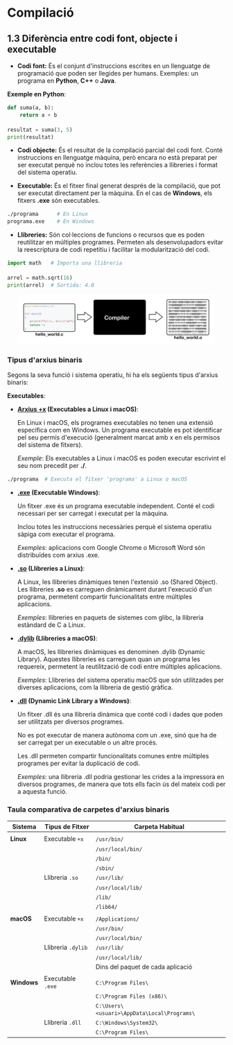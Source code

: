 # Compilació

## 1.3 Diferència entre codi font, objecte i executable

- **Codi font:** És el conjunt d'instruccions escrites en un llenguatge de programació que poden ser llegides per humans. Exemples: un programa en **Python**, **C++** o **Java**.

**Exemple en Python**:
  ```python
  def suma(a, b):
      return a + b

  resultat = suma(3, 5)
  print(resultat)
```

- **Codi objecte:** És el resultat de la compilació parcial del codi font. Conté instruccions en llenguatge màquina, però encara no està preparat per ser executat perquè no inclou totes les referències a llibreries i format del sistema operatiu.

- **Executable:** És el fitxer final generat després de la compilació, que pot ser executat directament per la màquina. En el cas de **Windows**, els fitxers **.exe** són executables.

```bash
./programa      # En Linux
programa.exe    # En Windows
```

- **Llibreries:** Són col·leccions de funcions o recursos que es poden reutilitzar en múltiples programes. Permeten als desenvolupadors evitar la reescriptura de codi repetitiu i facilitar la modularització del codi.

```python
import math   # Importa una llibreria

arrel = math.sqrt(16)
print(arrel)  # Sortida: 4.0
```

<center>
<img src="./assets/compilacioC.png" style="width: 90%; max-width: 500px">
</center>

### Tipus d'arxius binaris

Segons la seva funció i sistema operatiu, hi ha els següents tipus d'arxius binaris:

**Executables**:

- **<ins>Arxius +x</ins> (Executables a Linux i macOS)**:

    En Linux i macOS, els programes executables no tenen una extensió específica com en Windows. Un programa executable es pot identificar pel seu permís d'execució (generalment marcat amb x en els permisos del sistema de fitxers).

    *Exemple*: Els executables a Linux i macOS es poden executar escrivint el seu nom precedit per **./**.

```bash
./programa  # Executa el fitxer 'programa' a Linux o macOS
```

- **<ins>.exe</ins> (Executable Windows)**:

    Un fitxer .exe és un programa executable independent. Conté el codi necessari per ser carregat i executat per la màquina.

    Inclou totes les instruccions necessàries perquè el sistema operatiu sàpiga com executar el programa.

    *Exemples*: aplicacions com Google Chrome o Microsoft Word són distribuïdes com arxius .exe.

- **<ins>.so</ins> (Llibreries a Linux)**:

    A Linux, les llibreries dinàmiques tenen l'extensió .so (Shared Object). Les llibreries **.so** es carreguen dinàmicament durant l'execució d'un programa, permetent compartir funcionalitats entre múltiples aplicacions.

    *Exemples*: llibreries en paquets de sistemes com glibc, la llibreria estàndard de C a Linux.

- **<ins>.dylib</ins> (Llibreries a macOS)**:

    A macOS, les llibreries dinàmiques es denominen .dylib (Dynamic Library). Aquestes llibreries es carreguen quan un programa les requereix, permetent la reutilització de codi entre múltiples aplicacions.

    *Exemples*: Llibreries del sistema operatiu macOS que són utilitzades per diverses aplicacions, com la llibreria de gestió gràfica.

- **<ins>.dll</ins> (Dynamic Link Library a Windows)**:

    Un fitxer .dll és una llibreria dinàmica que conté codi i dades que poden ser utilitzats per diversos programes.

    No es pot executar de manera autònoma com un .exe, sinó que ha de ser carregat per un executable o un altre procés.

    Les .dll permeten compartir funcionalitats comunes entre múltiples programes per evitar la duplicació de codi.

    *Exemples*: una llibreria .dll podria gestionar les crides a la impressora en diversos programes, de manera que tots ells facin ús del mateix codi per a aquesta funció.

### Taula comparativa de carpetes d'arxius binaris

| Sistema | Tipus de Fitxer | Carpeta Habitual |
| ----- | ----- | ----- |
| | | |
| **Linux** | Executable `+x` | `/usr/bin/` |
| | | `/usr/local/bin/` |
| | | `/bin/` |
| | | `/sbin/` |
| | Llibreria `.so` | `/usr/lib/` |
| | | `/usr/local/lib/` |
| | | `/lib/` |
| | | `/lib64/` |
| | | |
| **macOS** | Executable `+x` | `/Applications/` |
| | | `/usr/bin/` |
| | | `/usr/local/bin/` |
| | Llibreria `.dylib` | `/usr/lib/` |
| | | `/usr/local/lib/` |
| | | Dins del paquet de cada aplicació |
| | | |
| **Windows** | Executable `.exe` | `C:\Program Files\` |
| | | `C:\Program Files (x86)\` |
| | |  `C:\Users\<usuari>\AppData\Local\Programs\` |
| | Llibreria `.dll` | `C:\Windows\System32\` |
| | | `C:\Program Files\` | |

